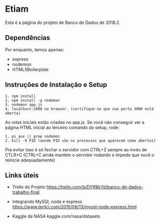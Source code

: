 # Etiam
Esta é a página do projeto de Banco de Dados de 2018.2.

## Dependências
Por enquanto, temos apenas: 
* express
* nodemon
* HTML5Boilerplate
## Instruções de Instalação e Setup
```
1. npm install
2. npm install -g nodemon
3. nodemon app.js
4. localhost:3000 no browser. (certifique-se que sua porta 3000 está aberta)

```
As rotas iniciais estão criadas no app.js. Se você não conseguir ver a página HTML inicial ao terceiro comando do setup, rode:
```
1. ps aux || grep nodemon
2. kill -9 PID (aonde PID são os processos que aparecem como abertos)
```

Pra evitar isso é só fechar o servidor com CTRL+Z sempre ao invés de CTLR+C (CTRL+C ainda mantém o servidor rodando e impede que você o reinicie adequadamente)



## Links úteis 

* Trello do Projeto
https://trello.com/b/DYtf8kYd/banco-de-dados-trabalho-final

* Integrando MySQl, node e express
https://www.terlici.com/2015/08/13/mysql-node-express.html

* Kaggle da NASA
kaggle.com/nasa/datasets
